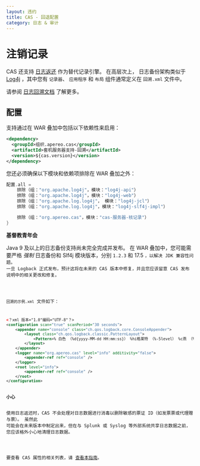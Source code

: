 ```yaml
---
layout: 违约
title: CAS - 回退配置
category: 日志 & 审计
---
```


# 注销记录

CAS 还支持 [日志返还](https://logback.qos.ch/) 作为替代记录引擎。 在高层次上， 日志备份架构类似于 [Log4j](Logging.html) ，其中您有 `记录器`、 `应用程序` 和 `布局` 组件通常定义在 `回溯.xml` 文件中。

请参阅 [日志回溯文档](https://logback.qos.ch/documentation.html) 了解更多。

## 配置

支持通过在 WAR 叠加中包括以下依赖性来启用：

```xml
<dependency>
  <groupId>组织.apereo.cas</groupId>
  <artifactId>套机服务器支持-回溯</artifactId>
  <version>${cas.version}</version>
</dependency>
```

您还必须确保以下模块和依赖项排除在 WAR 叠加之外：

```groovy
配置.all =
    排除（组："org.apache.log4j"，模块："log4j-api"）
    排除（组："org.apache.log4j"，模块："log4j-web"）
    排除（组："org.apache.log.log4j"， 模块："log4j-jcl"）
    排除（组："org.apache.log.log4j"，模块："log4j-slf4j-impl"）

    排除（组："org.apereo.cas"，模块："cas-服务器-核记录"）
}
```

<div class="alert alert-warning"><strong>基督教青年会</strong><p>
Java 9 及以上的日志备份支持尚未完全完成并发布。 在 WAR 叠加中，您可能需要严格 <i>强制</i>
日志备份和 Slf4j 模块版本，分别 <code>1.2.3</code> 和 17.5</code> <code>，以解决 JDK 兼容性问题。
一旦 Logback 正式发布，预计这将在未来的 CAS 版本中修复，并且您应该留意 CAS 发布说明中的相关更改和修复。
</p></div>

`回溯的示例.xml` 文件如下：

```xml
<？xml 版本="1.0"编码="UTF-8"？>
<configuration scan="true" scanPeriod="30 seconds">
    <appender name="console" class="ch.qos.logback.core.ConsoleAppender">
        <layout class="ch.qos.logback.classic.PatternLayout">
            <Pattern>% 白色 （%d{yyyy-MM-dd HH:mm:ss}） %hi格莱特 （%-5level） %c燕 （%logger{15}） - %msg%n</Pattern>
        </layout>
    </appender>
    <logger name="org.apereo.cas" level="info" additivity="false">
        <appender-ref ref="console" />
    </logger>
    <root level="info">
        <appender-ref ref="console" />
    </root>
</configuration>
```

<div class="alert alert-warning"><strong>小心</strong><p>
使用日志返还时，CAS 不会处理对日志数据进行消毒以删除敏感的票证 ID（如发票票或代理赠与票）。 虽然此 
可能会在未来版本中制定出来，但在与 Splunk 或 Syslog 等外部系统共享日志数据之前，您应该格外小心地清理日志数据。 
</p></div>

要查看 CAS 属性的相关列表，请 [查看本指南](../configuration/Configuration-Properties.html#logging)。
